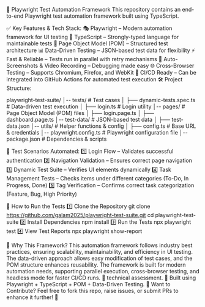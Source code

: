 🚀 Playwright Test Automation Framework
This repository contains an end-to-end Playwright test automation framework built using TypeScript. 

✅ Key Features & Tech Stack:
🎭 Playwright – Modern automation framework for UI testing
🔹 TypeScript – Strongly-typed language for maintainable tests
📂 Page Object Model (POM) – Structured test architecture
📊 Data-Driven Testing – JSON-based test data for flexibility
⚡ Fast & Reliable – Tests run in parallel with retry mechanisms
📸 Auto-Screenshots & Video Recording – Debugging made easy
🌐 Cross-Browser Testing – Supports Chromium, Firefox, and WebKit
🔄 CI/CD Ready – Can be integrated into GitHub Actions for automated test execution
🛠️ Project Structure:

playwright-test-suite/
│-- tests/               # Test cases
│   ├── dynamic-tests.spec.ts   # Data-driven test execution
│   ├── login.ts                # Login utility
│-- pages/               # Page Object Model (POM) files
│   ├── login.page.ts
│   ├── dashboard.page.ts
│-- test-data/           # JSON-based test data
│   ├── test-data.json
│-- utils/               # Helper functions & config
│   ├── config.ts        # Base URL & credentials
│-- playwright.config.ts # Playwright configuration file
│-- package.json         # Dependencies & scripts

📌 Test Scenarios Automated:
1️⃣ Login Flow – Validates successful authentication
2️⃣ Navigation Validation – Ensures correct page navigation
3️⃣ Dynamic Test Suite – Verifies UI elements dynamically
4️⃣ Task Management Tests – Checks items under different categories (To-Do, In Progress, Done)
5️⃣ Tag Verification – Confirms correct task categorization (Feature, Bug, High Priority)

🚀 How to Run the Tests
1️⃣ Clone the Repository
git clone https://github.com/galam2025/playwright-test-suite.git
cd playwright-test-suite
2️⃣ Install Dependencies
npm install
3️⃣ Run the Tests
npx playwright test
4️⃣ View Test Reports
npx playwright show-report

🌟 Why This Framework?
This automation framework follows industry best practices, ensuring scalability, maintainability, and efficiency in UI testing. The data-driven approach allows easy modification of test cases, and the POM structure enhances reusability. The framework is built for modern automation needs, supporting parallel execution, cross-browser testing, and headless mode for faster CI/CD runs.
🔹 technical assessment.
📌 Built using Playwright + TypeScript + POM + Data-Driven Testing.
📢 Want to Contribute?
Feel free to fork this repo, raise issues, or submit PRs to enhance it further! 🚀
